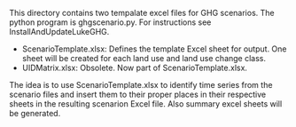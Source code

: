 This directory contains two tempalate excel files for 
GHG scenarios. The python program is ghgscenario.py.
For instructions see InstallAndUpdateLukeGHG.

+ ScenarioTemplate.xlsx: Defines the template Excel sheet for output.
   One sheet will be created for each land use and land use change class.
+ UIDMatrix.xlsx: Obsolete. Now part of ScenarioTemplate.xlsx.

The idea is to use ScenarioTemplate.xlsx to identify time series
from the scenario files and insert them to their proper places in their respective sheets
in the resulting scenarion Excel file. Also summary excel sheets will be generated.
